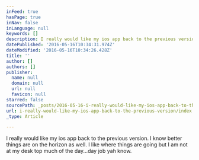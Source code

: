 ```yaml
---
inFeed: true
hasPage: true
inNav: false
inLanguage: null
keywords: []
description: I really would like my ios app back to the previous version. I know better things are on the horizon as well. I like where things are going but I am not at my desk top much of the day...day job yah know.
datePublished: '2016-05-16T10:34:31.974Z'
dateModified: '2016-05-16T10:34:26.428Z'
title: ''
author: []
authors: []
publisher:
  name: null
  domain: null
  url: null
  favicon: null
starred: false
sourcePath: _posts/2016-05-16-i-really-would-like-my-ios-app-back-to-the-previous-version.md
url: i-really-would-like-my-ios-app-back-to-the-previous-version/index.html
_type: Article

---
```

I really would like my ios app back to the previous version. I know better things are on the horizon as well. I like where things are going but I am not at my desk top much of the day...day job yah know.